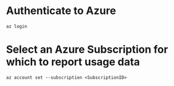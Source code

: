 # Authenticate to Azure

    az login

# Select an Azure Subscription for which to report usage data

    az account set --subscription <SubscriptionID>